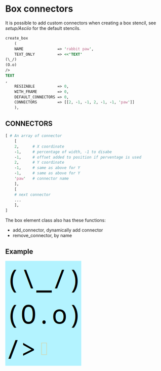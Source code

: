 # Box connectors

It is possible to add custom connectors when creating a box stencil, see *setup/Asciio* for the default stencils.

```perl
create_box
	(
	NAME               => 'rabbit paw',
	TEXT_ONLY          => <<'TEXT'
(\_/)
(O.o)
/>
TEXT
,
	RESIZABLE          => 0,
	WITH_FRAME         => 0,
	DEFAULT_CONNECTORS => 0,
	CONNECTORS         => [[2, -1, -1, 2, -1, -1, 'paw']]
	),
```

## CONNECTORS

```perl
[ # An array of connector
	[
	2,      # X coordinate
	-1,     # percentage of width, -1 to disabe
	-1,     # offset added to position if perventage is used
	2,      # Y coordinate
	-1,     # same as above for Y
	-1,     # same as above for Y
	'paw'   # connector name
	],
	[
	# next connector
	...
	],
]
```

The box element class also has these functions:

- add_connector, dynamically add connector
- remove_connector, by name

## Example

![box_connector](box_connector.png)


